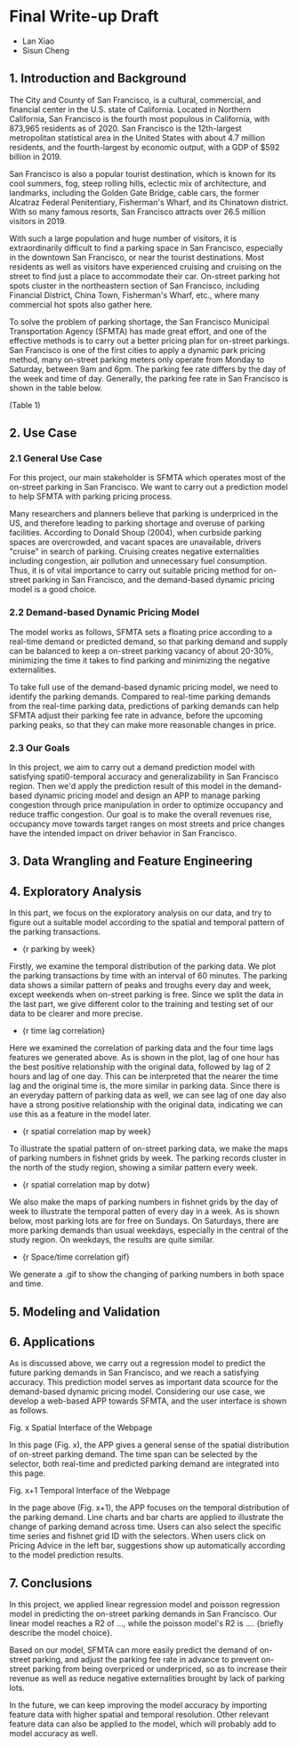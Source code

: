 # Final Write-up Draft

-   Lan Xiao
-   Sisun Cheng

## 1. Introduction and Background

The City and County of San Francisco, is a cultural, commercial, and financial center in the U.S. state of California. Located in Northern California, San Francisco is the fourth most populous in California, with 873,965 residents as of 2020. San Francisco is the 12th-largest metropolitan statistical area in the United States with about 4.7 million residents, and the fourth-largest by economic output, with a GDP of \$592 billion in 2019.

San Francisco is also a popular tourist destination, which is known for its cool summers, fog, steep rolling hills, eclectic mix of architecture, and landmarks, including the Golden Gate Bridge, cable cars, the former Alcatraz Federal Penitentiary, Fisherman's Wharf, and its Chinatown district. With so many famous resorts, San Francisco attracts over 26.5 million visitors in 2019.

With such a large population and huge number of visitors, it is extraordinarily difficult to find a parking space in San Francisco, especially in the downtown San Francisco, or near the tourist destinations. Most residents as well as visitors have experienced cruising and cruising on the street to find just a place to accommodate their car. On-street parking hot spots cluster in the northeastern section of San Francisco, including Financial District, China Town, Fisherman's Wharf, etc., where many commercial hot spots also gather here.

To solve the problem of parking shortage, the San Francisco Municipal Transportation Agency (SFMTA) has made great effort, and one of the effective methods is to carry out a better pricing plan for on-street parkings. San Francisco is one of the first cities to apply a dynamic park pricing method, many on-street parking meters only operate from Monday to Saturday, between 9am and 6pm. The parking fee rate differs by the day of the week and time of day. Generally, the parking fee rate in San Francisco is shown in the table below.

(Table 1)

## 2. Use Case

### 2.1 General Use Case

For this project, our main stakeholder is SFMTA which operates most of the on-street parking in San Francisco. We want to carry out a prediction model to help SFMTA with parking pricing process.

Many researchers and planners believe that parking is underpriced in the US, and therefore leading to parking shortage and overuse of parking facilities. According to Donald Shoup (2004), when curbside parking spaces are overcrowded, and vacant spaces are unavailable, drivers "cruise" in search of parking. Cruising creates negative externalities including congestion, air pollution and unnecessary fuel consumption. Thus, it is of vital importance to carry out suitable pricing method for on-street parking in San Francisco, and the demand-based dynamic pricing model is a good choice.

### 2.2 Demand-based Dynamic Pricing Model

The model works as follows, SFMTA sets a floating price according to a real-time demand or predicted demand, so that parking demand and supply can be balanced to keep a on-street parking vacancy of about 20-30%, minimizing the time it takes to find parking and minimizing the negative externalities.

To take full use of the demand-based dynamic pricing model, we need to identify the parking demands. Compared to real-time parking demands from the real-time parking data, predictions of parking demands can help SFMTA adjust their parking fee rate in advance, before the upcoming parking peaks, so that they can make more reasonable changes in price.

### 2.3 Our Goals

In this project, we aim to carry out a demand prediction model with satisfying spati0-temporal accuracy and generalizability in San Francisco region. Then we'd apply the prediction result of this model in the demand-based dynamic pricing model and design an APP to manage parking congestion through price manipulation in order to optimize occupancy and reduce traffic congestion. Our goal is to make the overall revenues rise, occupancy move towards target ranges on most streets and price changes have the intended impact on driver behavior in San Francisco.

## 3. Data Wrangling and Feature Engineering

## 4. Exploratory Analysis

In this part, we focus on the exploratory analysis on our data, and try to figure out a suitable model according to the spatial and temporal pattern of the parking transactions.

-   {r parking by week}

Firstly, we examine the temporal distribution of the parking data. We plot the parking transactions by time with an interval of 60 minutes. The parking data shows a similar pattern of peaks and troughs every day and week, except weekends when on-street parking is free. Since we split the data in the last part, we give different color to the training and testing set of our data to be clearer and more precise.

-   {r time lag correlation}

Here we examined the correlation of parking data and the four time lags features we generated above. As is shown in the plot, lag of one hour has the best positive relationship with the original data, followed by lag of 2 hours and lag of one day. This can be interpreted that the nearer the time lag and the original time is, the more similar in parking data. Since there is an everyday pattern of parking data as well, we can see lag of one day also have a strong positive relationship with the original data, indicating we can use this as a feature in the model later.

-   {r spatial correlation map by week}

To illustrate the spatial pattern of on-street parking data, we make the maps of parking numbers in fishnet grids by week. The parking records cluster in the north of the study region, showing a similar pattern every week.

-   {r spatial correlation map by dotw}

We also make the maps of parking numbers in fishnet grids by the day of week to illustrate the temporal patten of every day in a week. As is shown below, most parking lots are for free on Sundays. On Saturdays, there are more parking demands than usual weekdays, especially in the central of the study region. On weekdays, the results are quite similar.

-   {r Space/time correlation gif}

We generate a .gif to show the changing of parking numbers in both space and time.

## 5. Modeling and Validation

## 6. Applications

As is discussed above, we carry out a regression model to predict the future parking demands in San Francisco, and we reach a satisfying accuracy. This prediction model serves as important data scource for the demand-based dynamic pricing model. Considering our use case, we develop a web-based APP towards SFMTA, and the user interface is shown as follows.

Fig. x Spatial Interface of the Webpage

In this page (Fig. x), the APP gives a general sense of the spatial distribution of on-street parking demand. The time span can be selected by the selector, both real-time and predicted parking demand are integrated into this page.

Fig. x+1 Temporal Interface of the Webpage

In the page above (Fig. x+1), the APP focuses on the temporal distribution of the parking demand. Line charts and bar charts are applied to illustrate the change of parking demand across time. Users can also select the specific time series and fishnet grid ID with the selectors. When users click on Pricing Advice in the left bar, suggestions show up automatically according to the model prediction results.

## 7. Conclusions

In this project, we applied linear regression model and poisson regression model in predicting the on-street parking demands in San Francisco. Our linear model reaches a R2 of ..., while the poisson model's R2 is .... {briefly describe the model choice}.

Based on our model, SFMTA can more easily predict the demand of on-street parking, and adjust the parking fee rate in advance to prevent on-street parking from being overpriced or underpriced, so as to increase their revenue as well as reduce negative externalities brought by lack of parking lots.

In the future, we can keep improving the model accuracy by importing feature data with higher spatial and temporal resolution. Other relevant feature data can also be applied to the model, which will probably add to model accuracy as well.
